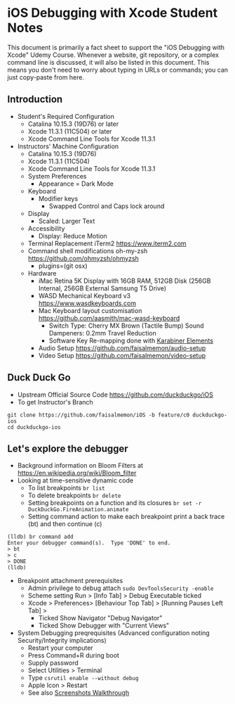 # iOS Debugging with Xcode Student Notes

This document is primarily a fact sheet to support the "iOS Debugging with Xcode" Udemy Course.
Whenever a website, git repository, or a complex command line is discussed, it will also be listed in this document.  This means you don't need to worry about typing in URLs or commands; you can just copy-paste from here.

## Introduction

- Student's Required Configuration
  - Catalina 10.15.3 (19D76) or later
  - Xcode 11.3.1 (11C504) or later
  - Xcode Command Line Tools for Xcode 11.3.1
- Instructors' Machine Configuration
  - Catalina 10.15.3 (19D76)
  - Xcode 11.3.1 (11C504)
  - Xcode Command Line Tools for Xcode 11.3.1
  - System Preferences
    - Appearance = Dark Mode
  - Keyboard
    - Modifier keys
      - Swapped Control and Caps lock around
  - Display
    - Scaled: Larger Text
  - Accessibility
    - Display: Reduce Motion
  - Terminal Replacement iTerm2 https://www.iterm2.com
  - Command shell modifications oh-my-zsh https://github.com/ohmyzsh/ohmyzsh
    - plugins=(git osx)
  - Hardware
    - iMac Retina 5K Display with 16GB RAM, 512GB Disk (256GB Internal, 256GB External Samsung T5 Drive)
    - WASD Mechanical Keyboard v3 https://www.wasdkeyboards.com
    - Mac Keyboard layout customisation https://github.com/aasmith/mac-wasd-keyboard
      - Switch Type: Cherry MX Brown (Tactile Bump) Sound Dampeners: 0.2mm Travel Reduction
      - Software Key Re-mapping done with [Karabiner Elements](https://karabiner-elements.pqrs.org)
    - Audio Setup https://github.com/faisalmemon/audio-setup
    - Video Setup https://github.com/faisalmemon/video-setup

## Duck Duck Go

- Upstream Official Source Code https://github.com/duckduckgo/iOS
- To get Instructor's Branch 
```
git clone https://github.com/faisalmemon/iOS -b feature/c0 duckduckgo-ios
cd duckduckgo-ios
```

## Let's explore the debugger

- Background information on Bloom Filters at https://en.wikipedia.org/wiki/Bloom_filter
- Looking at time-sensitive dynamic code
  - To list breakpoints `br list`
  - To delete breakpoints `br delete`
  - Setting breakpoints on a function and its closures `br set -r DuckDuckGo.FireAnimation.animate` 
  - Setting command action to make each breakpoint print a back trace (bt) and then continue (c)
```
(lldb) br command add
Enter your debugger command(s).  Type 'DONE' to end.
> bt
> c
> DONE
(lldb) 
```
- Breakpoint attachment prerequisites
  - Admin privilege to debug attach `sudo DevToolsSecurity -enable`
  - Scheme setting Run > [Info Tab] > Debug Executable ticked
  - Xcode > Preferences> [Behaviour Top Tab] > [Running Pauses Left Tab] >
    - Ticked Show Navigator "Debug Navigator"
    - Ticked Show Debugger with "Current Views"
- System Debugging preqrequisites (Advanced configuration noting Security/Integrity implications)
  - Restart your computer
  - Press Command+R during boot
  - Supply password
  - Select Utilities > Terminal
  - Type `csrutil enable --without debug`
  - Apple Icon > Restart
  - See also [Screenshots Walkthrough](./enableSystemDebugging.pdf)
